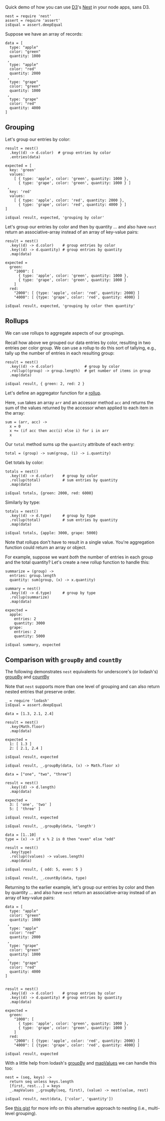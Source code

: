 Quick demo of how you can use [D3](http://http://d3js.org)'s [Nest](https://github.com/mbostock/d3/wiki/Arrays#-nest) in your node apps, sans D3.

    nest = require 'nest'
    assert = require 'assert'
    isEqual = assert.deepEqual

Suppose we have an array of records:

    data = [
      type: "apple"
      color: "green"
      quantity: 1000
     , 
      type: "apple"
      color: "red"
      quantity: 2000
     , 
      type: "grape"
      color: "green"
      quantity: 1000
     ,
      type: "grape"
      color: "red"
      quantity: 4000
    ]


## Grouping
  
Let's group our entries by color:

    result = nest()
      .key((d) -> d.color)  # group entries by color
      .entries(data)

    expected = [
      key: 'green'
      values: 
        [ { type: 'apple', color: 'green', quantity: 1000 },
          { type: 'grape', color: 'green', quantity: 1000 } ]
     ,
      key: 'red'
      values: 
        [ { type: 'apple', color: 'red', quantity: 2000 },
          { type: 'grape', color: 'red', quantity: 4000 } ]
    ]

    isEqual result, expected, 'grouping by color'

Let's group our entries by color and then by quantity ... and also have `nest` return an associative-array instead of an array of key-value pairs:

    result = nest()
      .key((d) -> d.color)    # group entries by color
      .key((d) -> d.quantity) # group entries by quantity
      .map(data)

    expected =
      green:
        "1000": [ 
          { type: 'apple', color: 'green', quantity: 1000 },
          { type: 'grape', color: 'green', quantity: 1000 } 
        ]
      red:
        "2000": [ {type: 'apple', color: 'red', quantity: 2000} ]
        "4000": [ {type: 'grape', color: 'red', quantity: 4000} ]

    isEqual result, expected, 'grouping by color then quantity'


## Rollups

We can use rollups to aggregate aspects of our groupings.

Recall how above we grouped our data entries by color, resulting in two entries
per color group.  We can use a rollup to do this sort of tallying, e.g., tally
up the number of entries in each resulting group:

    result = nest()
      .key((d) -> d.color)              # group by color
      .rollup((group) -> group.length)  # get number of items in group
      .map(data)

    isEqual result, { green: 2, red: 2 }


Let's define an aggregator function for a [rollup](https://github.com/mbostock/d3/wiki/Arrays#wiki-nest_rollup).  

Here, `sum` takes an array `arr` and an accessor method `acc` and returns the sum of the values returned by the accessor when applied to each item in the array:

    sum = (arr, acc) -> 
      x = 0
      x += (if acc then acc(i) else i) for i in arr
      x

Our `total` method sums up the `quantity` attribute of each entry:

    total = (group) -> sum(group, (i) -> i.quantity)

Get totals by color:

    totals = nest()
      .key((d) -> d.color)    # group by color
      .rollup(total)          # sum entries by quantity
      .map(data)

    isEqual totals, {green: 2000, red: 6000}

Similarly by type:

    totals = nest()
      .key((d) -> d.type)     # group by type
      .rollup(total)          # sum entries by quantity
      .map(data)

    isEqual totals, {apple: 3000, grape: 5000}


Note that rollups don't have to result in a single value.  You're aggregation
function could return an array or object.

For example, suppose we want *both* the number of entries in each group and the
total quantity?  Let's create a new rollup function to handle this:

    summarize = (group) -> 
      entries: group.length
      quantity: sum(group, (x) -> x.quantity)

    summary = nest()
      .key((d) -> d.type)     # group by type
      .rollup(summarize)
      .map(data)

    expected = 
      apple:
        entries: 2
        quantity: 3000
      grape:
        entries: 2
        quantity: 5000

    isEqual summary, expected


## Comparison with `groupBy` and `countBy`

The following demonstrates `nest` equivalents for underscore's (or lodash's) [groupBy](http://underscorejs.org/#groupBy) and [countBy](http://underscorejs.org/#countBy)

Note that `nest` supports more than one level of grouping and can also return nested entries that preserve order.

    _ = require 'lodash'
    isEqual = assert.deepEqual

<!-- -->

    data = [1.3, 2.1, 2.4]

    result = nest()
      .key(Math.floor)
      .map(data)

    expected = 
      1: [ 1.3 ]
      2: [ 2.1, 2.4 ]

    isEqual result, expected

    isEqual result, _.groupBy(data, (x) -> Math.floor x)

<!-- -->

    data = ["one", "two", "three"]

    result = nest()
      .key((d) -> d.length)
      .map(data)

    expected = 
      3: [ 'one', 'two' ]
      5: [ 'three' ]

    isEqual result, expected

    isEqual result, _.groupBy(data, 'length')

<!-- -->

    data = [1..10]
    type = (x) -> if x % 2 is 0 then "even" else "odd"

    result = nest()
      .key(type)
      .rollup((values) -> values.length)
      .map(data)

    isEqual result, { odd: 5, even: 5 }

    isEqual result, _.countBy(data, type)

<!-- -->

Returning to the earlier example, let's group our entries by color and then by quantity ... and also have `nest` return an associative-array instead of an array of key-value pairs:

    data = [
      type: "apple"
      color: "green"
      quantity: 1000
     , 
      type: "apple"
      color: "red"
      quantity: 2000
     , 
      type: "grape"
      color: "green"
      quantity: 1000
     ,
      type: "grape"
      color: "red"
      quantity: 4000
    ]


    result = nest()
      .key((d) -> d.color)    # group entries by color
      .key((d) -> d.quantity) # group entries by quantity
      .map(data)

    expected =
      green:
        "1000": [ 
          { type: 'apple', color: 'green', quantity: 1000 },
          { type: 'grape', color: 'green', quantity: 1000 } 
        ]
      red:
        "2000": [ {type: 'apple', color: 'red', quantity: 2000} ]
        "4000": [ {type: 'grape', color: 'red', quantity: 4000} ]
    
    isEqual result, expected

With a little help from lodash's [groupBy](http://lodash.com/docs#groupBy) and [mapValues](http://lodash.com/docs#mapValues) we can handle this too:

    nest = (seq, keys) ->
      return seq unless keys.length
      [first, rest...] = keys
      _.mapValues _.groupBy(seq, first), (value) -> nest(value, rest) 

    isEqual result, nest(data, ['color', 'quantity'])

See [this gist](https://gist.github.com/joyrexus/9834587) for more info on this alternative approach to nesting (i.e., multi-level grouping).

